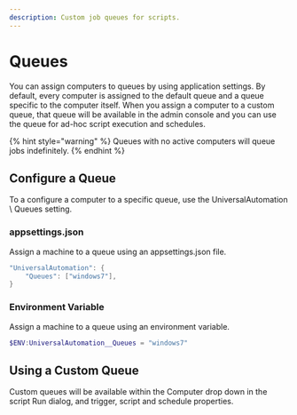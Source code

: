 ```yaml
---
description: Custom job queues for scripts.
---
```


# Queues

You can assign computers to queues by using application settings. By default, every computer is assigned to the default queue and a queue specific to the computer itself. When you assign a computer to a custom queue, that queue will be available in the admin console and you can use the queue for ad-hoc script execution and schedules.&#x20;

{% hint style="warning" %}
Queues with no active computers will queue jobs indefinitely.&#x20;
{% endhint %}

## Configure a Queue

To a configure a computer to a specific queue, use the UniversalAutomation \ Queues setting.&#x20;

### appsettings.json

Assign a machine to a queue using an appsettings.json file.&#x20;

```powershell
"UniversalAutomation": {
    "Queues": ["windows7"],
}
```

### Environment Variable&#x20;

Assign a machine to a queue using an environment variable.&#x20;

```powershell
$ENV:UniversalAutomation__Queues = "windows7"
```

## Using a Custom Queue

Custom queues will be available within the Computer drop down in the script Run dialog, and trigger, script and schedule properties.
